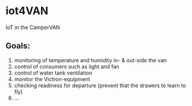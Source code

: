 # iot4VAN
IoT in the CamperVAN

## Goals:
1. monitoring of temperature and humidity in- & out-side the van
2. control of consumers such as light and fan
3. control of water tank ventilation
4. monitor the Victron-equipment
5. checking readiness for departure (prevent that the drawers to learn to fly)
6. ...
